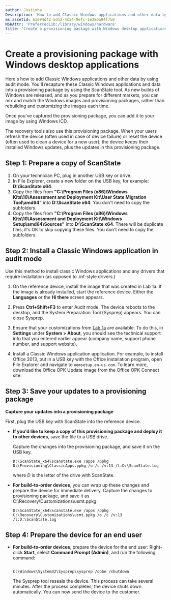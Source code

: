 ```yaml
---
author: Justinha
Description: 'How to add Classic Windows applications and other data by using audit mode.'
ms.assetid: 61e94d42-5d12-4c54-9efc-1e38ea94f750
MSHAttr: 'PreferredLib:/library/windows/hardware'
title: 'Create a provisioning package with Windows desktop applications'
---
```


# Create a provisioning package with Windows desktop applications


Here's how to add Classic Windows applications and other data by using audit mode. You'll recapture these Classic Windows applications and data into a provisioning package by using the ScanState tool. As new builds of Windows are released, and as you prepare for different markets, you can mix and match the Windows images and provisioning packages, rather than rebuilding and customizing the images each time.

Once you’ve captured the provisioning package, you can add it to your image by using Windows ICD.

The recovery tools also use this provisioning package. When your users refresh the device (often used in case of device failure) or reset the device (often used to clean a device for a new user), the device keeps their installed Windows updates, plus the updates in this provisioning package.

## <span id="Step_1__Prepare_a_copy_of_ScanState"></span><span id="step_1__prepare_a_copy_of_scanstate"></span><span id="STEP_1__PREPARE_A_COPY_OF_SCANSTATE"></span>Step 1: Prepare a copy of ScanState


1.  On your technician PC, plug in another USB key or drive.
2.  In File Explorer, create a new folder on the USB key, for example: **D:\\ScanState x64**.
3.  Copy the files from **"C:\\Program Files (x86)\\Windows Kits\\10\\Assessment and Deployment Kit\\User State Migration Tool\\amd64"** into **D:\\ScanState x64**. You don't need to copy the subfolders.
4.  Copy the files from **"C:\\Program Files (x86)\\Windows Kits\\10\\Assessment and Deployment Kit\\Windows Setup\\amd64\\Sources"** into **D:\\ScanState x64**. There will be duplicate files, it's OK to skip copying these files. You don't need to copy the subfolders.

## <span id="installDesktopApp"></span><span id="installdesktopapp"></span><span id="INSTALLDESKTOPAPP"></span>Step 2: Install a Classic Windows application in audit mode


Use this method to install classic Windows applications and any drivers that require installation (as opposed to .inf-style drivers.)

1.  On the reference device, install the image that was created in Lab 1a. If the image is already installed, start the reference device. Either the **Languages** or the **Hi there** screen appears.
2.  Press **Ctrl+Shift+F3** to enter Audit mode. The device reboots to the desktop, and the System Preparation Tool (Sysprep) appears. You can close Sysprep.
3.  Ensure that your customizations from [Lab 1a](install-windows-automatically-from-a-usb-drive-sxs.md) are available. To do this, in **Settings** under **System &gt; About**, you should see the technical support info that you entered earlier appear (company name, support phone number, and support website).

4.  Install a Classic Windows application application. For example, to install Office 2013, put in a USB key with the Office installation program, open File Explorer and navigate to `oemsetup.en-us.com`. To learn more, download the Office OPK Update image from the Office OPK Connect site.

## <span id="saveWithUSMT"></span><span id="savewithusmt"></span><span id="SAVEWITHUSMT"></span>Step 3: Save your updates to a provisioning package


**Capture your updates into a provisioning package**

First, plug the USB key with ScanState into the reference device.

-   **If you'd like to keep a copy of this provisioning package and deploy it to other devices**, save the file to a USB drive.

    Capture the changes into the provisioning package, and save it on the USB key.

    ``` syntax
    D:\ScanState_x64\scanstate.exe /apps /ppkg D:\Provisioning\ClassicApps.ppkg /o /c /v:13 /l:D:\ScanState.log
    ```

    where *D* is the letter of the drive with ScanState.

   
-   **For build-to-order devices**, you can wrap up these changes and prepare the device for immediate delivery. Capture the changes to provisioning package, and save it as C:\\Recovery\\Customizations\\usmt.ppkg:

    ``` syntax
    D:\ScanState_x64\scanstate.exe /apps /ppkg C:\Recovery\Customizations\usmt.ppkg /o /c /v:13 /l:D:\ScanState.log
    ```

## <span id="Step_4__Prepare_the_device_for_an_end_user"></span><span id="step_4__prepare_the_device_for_an_end_user"></span><span id="STEP_4__PREPARE_THE_DEVICE_FOR_AN_END_USER"></span>Step 4: Prepare the device for an end user


-   **For build-to-order devices**, prepare the device for the end user: Right-click **Start**, select **Command Prompt (Admin)**, and run the following command:

    ``` syntax
     
    C:\Windows\System32\Sysprep\sysprep /oobe /shutdown
    ```

    The Sysprep tool reseals the device. This process can take several minutes. After the process completes, the device shuts down automatically. You can now send the device to the customer.

 

 





